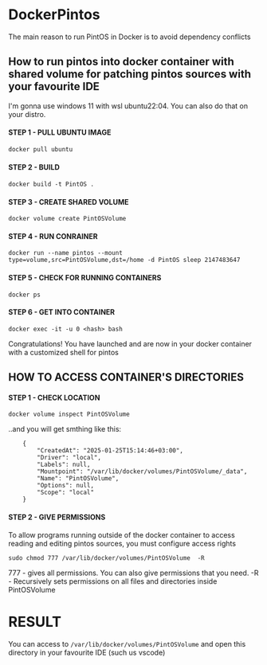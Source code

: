 # DockerPintos
The main reason to run PintOS in Docker is to avoid dependency conflicts

## How to run pintos into docker container with shared volume for patching pintos sources with your favourite IDE

I'm gonna use windows 11 with wsl ubuntu22:04. You can also do that on your distro.
#### STEP 1 - PULL UBUNTU IMAGE

``` bash
docker pull ubuntu
```

#### STEP 2 - BUILD 

```
docker build -t PintOS .
```

#### STEP 3 - CREATE SHARED VOLUME

```
docker volume create PintOSVolume
```

#### STEP 4 - RUN CONRAINER 

```
docker run --name pintos --mount type=volume,src=PintOSVolume,dst=/home -d PintOS sleep 2147483647
```

#### STEP 5 - CHECK FOR RUNNING CONTAINERS 

```
docker ps
```

#### STEP 6 - GET INTO CONTAINER 


```
docker exec -it -u 0 <hash> bash
```

Congratulations! You have launched and are now in your docker container with a customized shell for pintos 


## HOW TO ACCESS CONTAINER'S DIRECTORIES

#### STEP 1 - CHECK LOCATION

```
docker volume inspect PintOSVolume
```

..and you will get smthing like this:

```
    {
        "CreatedAt": "2025-01-25T15:14:46+03:00",
        "Driver": "local",
        "Labels": null,
        "Mountpoint": "/var/lib/docker/volumes/PintOSVolume/_data",
        "Name": "PintOSVolume",
        "Options": null,
        "Scope": "local"
    }
```

#### STEP 2 - GIVE PERMISSIONS 

To allow programs running outside of the docker container to access reading and editing pintos sources, you must configure access rights 

```
sudo chmod 777 /var/lib/docker/volumes/PintOSVolume  -R
```
777 - gives all permissions. You can also give permissions that you need.
-R - Recursively sets permissions on all files and directories inside PintOSVolume


# RESULT 

You can access to  `/var/lib/docker/volumes/PintOSVolume` and open this directory in your favourite IDE (such us vscode) 



